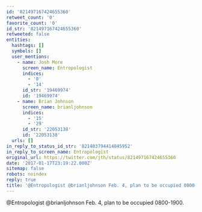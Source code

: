 ```yaml
---
id: '821497167424655360'
retweet_count: '0'
favorite_count: '0'
id_str: '821497167424655360'
retweeted: false
entities:
  hashtags: []
  symbols: []
  user_mentions:
    - name: Josh More
      screen_name: Entropologist
      indices:
        - '0'
        - '14'
      id_str: '19469974'
      id: '19469974'
    - name: Brian Johnson
      screen_name: brianljohnson
      indices:
        - '15'
        - '29'
      id_str: '22053138'
      id: '22053138'
  urls: []
in_reply_to_status_id_str: '821483794414845952'
in_reply_to_screen_name: Entropologist
original_url: https://twitter.com/jth/status/821497167424655360
date: '2017-01-17T23:19:22.000Z'
sitemap: false
robots: noindex
reply: true
title: '@Entropologist @brianljohnson Feb. 4, plan to be occupied 0800-1900.'
---
```


@Entropologist @brianljohnson Feb. 4, plan to be occupied 0800-1900.